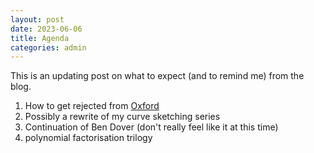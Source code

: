 ```yaml
---
layout: post
date: 2023-06-06
title: Agenda
categories: admin
---
```


This is an updating post on what to expect (and to remind me) from the blog.

1. How to get rejected from [Oxford](https://www.carousell.com.hk/p/oxford-maths-reject-experience-sharing-1232542313/)
6. Possibly a rewrite of my curve sketching series
7. Continuation of Ben Dover (don't really feel like it at this time)
9. polynomial factorisation trilogy
